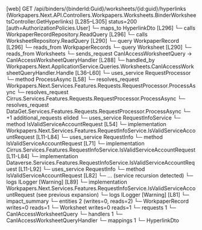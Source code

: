 [web] GET /api/binders/{binderId:Guid}/worksheets/{id:guid}/hyperlinks  (Workpapers.Next.API.Controllers.Workpapers.Worksheets.BinderWorksheetsController.GetHyperlinks)  [L285–L305] status=200 [auth=AuthorizationPolicies.User]
  └─ maps_to HyperlinkDto [L296]
  └─ calls WorkpaperRecordRepository.ReadQuery [L296]
  └─ calls WorksheetRepository.ReadQuery [L290]
  └─ query WorkpaperRecord [L296]
    └─ reads_from WorkpaperRecords
  └─ query Worksheet [L290]
    └─ reads_from Worksheets
  └─ sends_request CanIAccessWorksheetQuery -> CanIAccessWorksheetQueryHandler [L288]
    └─ handled_by Workpapers.Next.ApplicationService.Queries.Worksheets.CanIAccessWorksheetQueryHandler.Handle [L36–L60]
      └─ uses_service RequestProcessor
        └─ method ProcessAsync [L58]
          └─ resolves_request Workpapers.Next.Services.Features.Requests.RequestProcessor.ProcessAsync
          └─ resolves_request Cirrus.Services.Features.Requests.RequestProcessor.ProcessAsync
          └─ resolves_request DataGet.Services.Features.Requests.RequestProcessor.ProcessAsync
          └─ +1 additional_requests elided
      └─ uses_service RequestInfoService
        └─ method IsValidServiceAccountRequest [L54]
          └─ implementation Workpapers.Next.Services.Features.RequestInfoService.IsValidServiceAccountRequest [L11-L84]
            └─ uses_service RequestInfo
              └─ method IsValidServiceAccountRequest [L71]
                └─ implementation Cirrus.Services.Features.RequestInfoService.IsValidServiceAccountRequest [L11-L84]
                └─ implementation Dataverse.Services.Features.RequestInfoService.IsValidServiceAccountRequest [L11-L92]
                  └─ uses_service RequestInfo
                    └─ method IsValidServiceAccountRequest [L82]
                      └─ ... (service recursion detected)
                  └─ logs ILogger<IRequestInfoService> [Warning] [L89]
                └─ implementation Workpapers.Next.Services.Features.RequestInfoService.IsValidServiceAccountRequest (see previous expansion)
            └─ logs ILogger<IRequestInfoService> [Warning] [L81]
  └─ impact_summary
    └─ entities 2 (writes=0, reads=2)
      └─ WorkpaperRecord writes=0 reads=1
      └─ Worksheet writes=0 reads=1
    └─ requests 1
      └─ CanIAccessWorksheetQuery
    └─ handlers 1
      └─ CanIAccessWorksheetQueryHandler
    └─ mappings 1
      └─ HyperlinkDto

